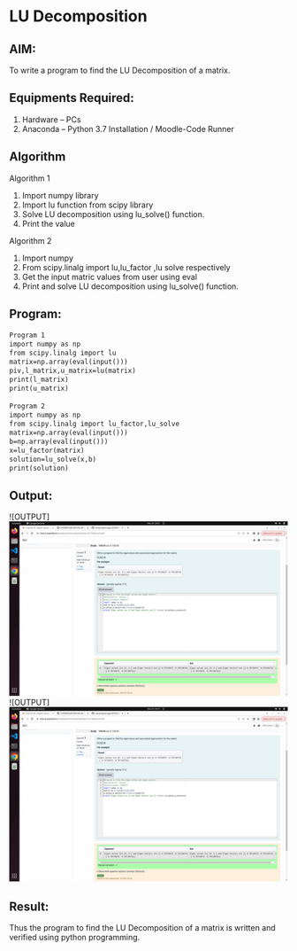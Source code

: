 # LU Decomposition 

## AIM:
To write a program to find the LU Decomposition of a matrix.

## Equipments Required:
1. Hardware – PCs
2. Anaconda – Python 3.7 Installation / Moodle-Code Runner

## Algorithm
Algorithm 1
1. Import numpy library
2. Import lu function from scipy library
3. Solve LU decomposition using lu_solve() function.
4. Print the value

Algorithm 2
1. Import numpy
2. From scipy.linalg import lu,lu_factor ,lu solve respectively
3. Get the input matric values from user using eval
4. Print and solve LU decomposition using lu_solve() function.



## Program:
~~~
Program 1
import numpy as np
from scipy.linalg import lu
matrix=np.array(eval(input()))
piv,l_matrix,u_matrix=lu(matrix)
print(l_matrix)
print(u_matrix)

Program 2
import numpy as np
from scipy.linalg import lu_factor,lu_solve
matrix=np.array(eval(input()))
b=np.array(eval(input()))
x=lu_factor(matrix)
solution=lu_solve(x,b)
print(solution)

~~~



## Output:
![OUTPUT]![Alt text](<Screenshot from 2024-12-20 20-51-50.png>)
![OUTPUT]![Alt text](<Screenshot from 2024-12-20 20-51-50.png>)

## Result:
Thus the program to find the LU Decomposition of a matrix is written and verified using python programming.

